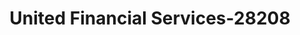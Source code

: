 ---
f_zip-code: 30060
f_state-code: GA
title: United Financial Services-28208
f_phone: 770-432-1005
f_city-only: Marietta
f_address: 1995 Windy Hill Road Southeast Marietta
f_location-unique-id: '28208'
slug: united-financial-services-28208
updated-on: '2024-05-30T13:46:58.046Z'
created-on: '2024-05-30T13:36:59.803Z'
published-on: '2024-05-30T13:54:32.469Z'
f_city-state: cms/city/marietta-ga.md
f_company: cms/company/united-financial-services.md
f_state: cms/state/georgia.md
layout: '[payday-loan].html'
tags: payday-loan
---